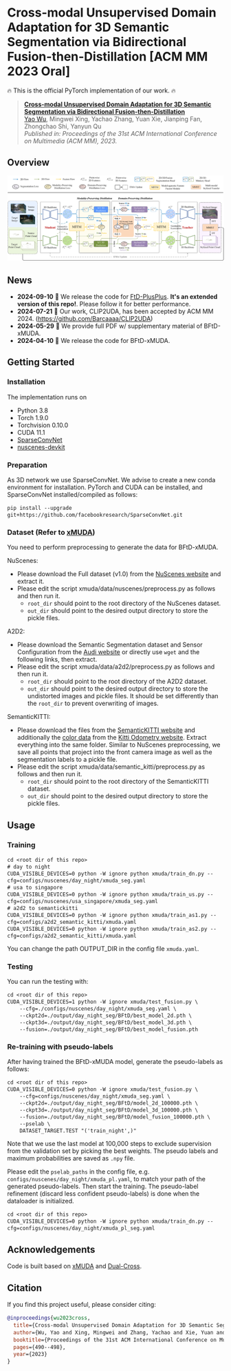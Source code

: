 # **Cross-modal Unsupervised Domain Adaptation for 3D Semantic Segmentation via Bidirectional Fusion-then-Distillation [ACM MM 2023 Oral]**

:fire: This is the official PyTorch implementation of our work. :fire:

> [**Cross-modal Unsupervised Domain Adaptation for 3D Semantic Segmentation via Bidirectional Fusion-then-Distillation**](https://doi.org/10.1145/3581783.3612013)       
> [Yao Wu](https://barcaaaa.github.io/), Mingwei Xing, Yachao Zhang, Yuan Xie, Jianping Fan, Zhongchao Shi, Yanyun Qu  
> *Published in: Proceedings of the 31st ACM International Conference on Multimedia (ACM MM), 2023.*

## Overview
![framework](doc/framework.jpg)

## News
* **2024-09-10** :rocket: We release the code for [FtD-PlusPlus](https://github.com/Barcaaaa/FtD-PlusPlus). **It's an extended version of this repo!**. Please follow it for better performance.
* **2024-07-21** :loudspeaker: Our work, CLIP2UDA, has been accepted by ACM MM 2024. (https://github.com/Barcaaaa/CLIP2UDA)
* **2024-05-29** :notebook: We provide full PDF w/ supplementary material of BFtD-xMUDA.
* **2024-04-10** :rocket: We release the code for BFtD-xMUDA.

## Getting Started

### Installation

The implementation runs on
- Python 3.8
- Torch 1.9.0
- Torchvision 0.10.0
- CUDA 11.1
- [SparseConvNet](https://github.com/facebookresearch/SparseConvNet)
- [nuscenes-devkit](https://github.com/nutonomy/nuscenes-devkit)

### Preparation
As 3D network we use SparseConvNet. We advise to create a new conda environment for installation. PyTorch and CUDA can be installed, and SparseConvNet installed/compiled as follows:
```
pip install --upgrade git+https://github.com/facebookresearch/SparseConvNet.git
```

### Dataset (Refer to [xMUDA](https://github.com/valeoai/xmuda))
You need to perform preprocessing to generate the data for BFtD-xMUDA.

NuScenes:
- Please download the Full dataset (v1.0) from the [NuScenes website](https://www.nuscenes.org/) and extract it.
- Please edit the script xmuda/data/nuscenes/preprocess.py as follows and then run it.
  - ```root_dir``` should point to the root directory of the NuScenes dataset.
  - ```out_dir``` should point to the desired output directory to store the pickle files.

A2D2:
- Please download the Semantic Segmentation dataset and Sensor Configuration from the [Audi website](https://www.a2d2.audi/a2d2/en/download.html) or directly use ```wget``` and the following links, then extract.
- Please edit the script xmuda/data/a2d2/preprocess.py as follows and then run it.
  - ```root_dir``` should point to the root directory of the A2D2 dataset.
  - ```out_dir``` should point to the desired output directory to store the undistorted images and pickle files. It should be set differently than the ```root_dir``` to prevent overwriting of images.

SemanticKITTI:
- Please download the files from the [SemanticKITTI website](http://semantic-kitti.org/dataset.html) and additionally the [color data](http://www.cvlibs.net/download.php?file=data_odometry_color.zip) from the [Kitti Odometry website](https://www.cvlibs.net/datasets/kitti/eval_odometry.php). Extract everything into the same folder. Similar to NuScenes preprocessing, we save all points that project into the front camera image as well as the segmentation labels to a pickle file.
- Please edit the script xmuda/data/semantic_kitti/preprocess.py as follows and then run it.
  - ```root_dir``` should point to the root directory of the SemanticKITTI dataset.
  - ```out_dir``` should point to the desired output directory to store the pickle files.

## Usage
### Training
```
cd <root dir of this repo>
# day to night
CUDA_VISIBLE_DEVICES=0 python -W ignore python xmuda/train_dn.py --cfg=configs/nuscenes/day_night/xmuda_seg.yaml
# usa to singapore
CUDA_VISIBLE_DEVICES=0 python -W ignore python xmuda/train_us.py --cfg=configs/nuscenes/usa_singapore/xmuda_seg.yaml
# a2d2 to semantickitti
CUDA_VISIBLE_DEVICES=0 python -W ignore python xmuda/train_as1.py --cfg=configs/a2d2_semantic_kitti/xmuda.yaml
CUDA_VISIBLE_DEVICES=0 python -W ignore python xmuda/train_as2.py --cfg=configs/a2d2_semantic_kitti/xmuda.yaml
```
You can change the path OUTPUT_DIR in the config file ```xmuda.yaml```.

### Testing
You can run the testing with:
```
cd <root dir of this repo>
CUDA_VISIBLE_DEVICES=1 python -W ignore xmuda/test_fusion.py \
    --cfg=./configs/nuscenes/day_night/xmuda_seg.yaml \
    --ckpt2d=./output/day_night_seg/BFtD/best_model_2d.pth \
    --ckpt3d=./output/day_night_seg/BFtD/best_model_3d.pth \
    --fusion=./output/day_night_seg/BFtD/best_model_fusion.pth
```

### Re-training with pseudo-labels
After having trained the BFtD-xMUDA model, generate the pseudo-labels as follows:
```
cd <root dir of this repo>
CUDA_VISIBLE_DEVICES=0 python -W ignore xmuda/test_fusion.py \
    --cfg=configs/nuscenes/day_night/xmuda_seg.yaml \
    --ckpt2d=./output/day_night_seg/BFtD/model_2d_100000.pth \
    --ckpt3d=./output/day_night_seg/BFtD/model_3d_100000.pth \
    --fusion=./output/day_night_seg/BFtD/model_fusion_100000.pth \
    --pselab \
    DATASET_TARGET.TEST "('train_night',)"
```
Note that we use the last model at 100,000 steps to exclude supervision from the validation set by picking the best weights. The pseudo labels and maximum probabilities are saved as ```.npy``` file.

Please edit the ```pselab_paths``` in the config file, e.g. ```configs/nuscenes/day_night/xmuda_pl.yaml```, to match your path of the generated pseudo-labels.
Then start the training. The pseudo-label refinement (discard less confident pseudo-labels) is done when the dataloader is initialized.
```
cd <root dir of this repo>
CUDA_VISIBLE_DEVICES=0 python -W ignore python xmuda/train_dn.py --cfg=configs/nuscenes/day_night/xmuda_pl_seg.yaml
```

## Acknowledgements

Code is built based on [xMUDA](https://github.com/valeoai/xmuda) and [Dual-Cross](https://github.com/Yachao-Zhang/Dual-Cross).

## Citation

If you find this project useful, please consider citing:
```bibtex
@inproceedings{wu2023cross,
  title={Cross-modal Unsupervised Domain Adaptation for 3D Semantic Segmentation via Bidirectional Fusion-then-Distillation},
  author={Wu, Yao and Xing, Mingwei and Zhang, Yachao and Xie, Yuan and Fan, Jianping and Shi, Zhongchao and Qu, Yanyun},
  booktitle={Proceedings of the 31st ACM International Conference on Multimedia},
  pages={490--498},
  year={2023}
}
```
